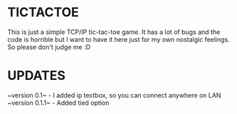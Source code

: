 # TICTACTOE
This is just a simple TCP/IP tic-tac-toe game. It has a lot of bugs and the code is horrible but I want to have it here just for my own nostalgic feelings. So please don't judge me :D  

# UPDATES
~version 0.1~ - I added ip textbox, so you can connect anywhere on LAN
~version 0.1.1~ - Added tied option
